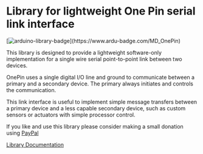 # Library for lightweight One Pin serial link interface

[![arduino-library-badge](https://www.ardu-badge.com/badge/MD_OneWire.svg?)](https://www.ardu-badge.com/MD_OnePin)

This library is designed to provide a lightweight software-only 
implementation for a single wire serial point-to-point link between 
two devices.

OnePin uses a single digital I/O line and ground to communicate 
between a primary and a secondary device. The primary always initiates 
and controls the communication. 

This link interface is useful to implement simple message transfers 
between a primary device and a less capable secondary device, such as 
custom sensors or actuators with simple processor control.

If you like and use this library please consider making a small donation using [PayPal](https://paypal.me/MajicDesigns/4USD)

[Library Documentation](https://majicdesigns.github.io/MD_OnePin/)